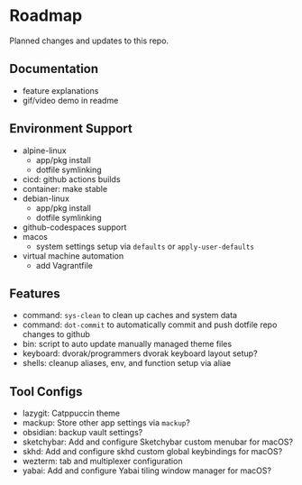 # Roadmap

Planned changes and updates to this repo.

## Documentation

- feature explanations
- gif/video demo in readme

## Environment Support

- alpine-linux
  - app/pkg install
  - dotfile symlinking
- cicd: github actions builds
- container: make stable
- debian-linux
  - app/pkg install
  - dotfile symlinking
- github-codespaces support
- macos
  - system settings setup via `defaults` or `apply-user-defaults`
- virtual machine automation
  - add Vagrantfile

## Features

- command: `sys-clean` to clean up caches and system data
- command: `dot-commit` to automatically commit and push dotfile repo changes to
  github
- bin: script to auto update manually managed theme files
- keyboard: dvorak/programmers dvorak keyboard layout setup?
- shells: cleanup aliases, env, and function setup via aliae

## Tool Configs

- lazygit: Catppuccin theme
- mackup: Store other app settings via `mackup`?
- obsidian: backup vault settings?
- sketchybar: Add and configure Sketchybar custom menubar for macOS?
- skhd: Add and configure skhd custom global keybindings for macOS?
- wezterm: tab and multiplexer configuration
- yabai: Add and configure Yabai tiling window manager for macOS?
